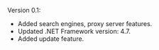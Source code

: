 Version 0.1:
* Added search engines, proxy server features.
* Updated .NET Framework version: 4.7.
* Added update feature.
